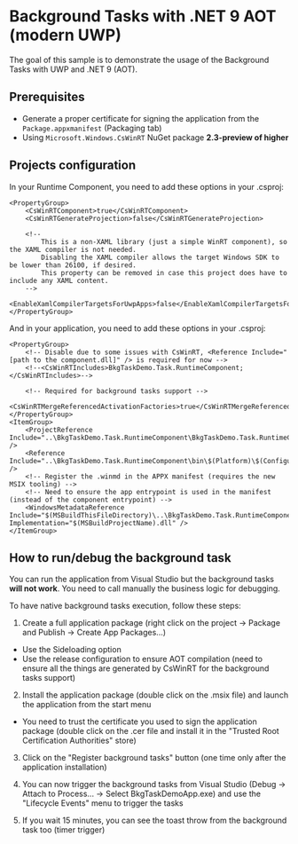 ﻿# Background Tasks with .NET 9 AOT (modern UWP)

The goal of this sample is to demonstrate the usage of the Background Tasks with UWP and .NET 9 (AOT).

## Prerequisites

- Generate a proper certificate for signing the application from the `Package.appxmanifest` (Packaging tab)
- Using `Microsoft.Windows.CsWinRT` NuGet package **2.3-preview of higher**

## Projects configuration

In your Runtime Component, you need to add these options in your .csproj:

```
<PropertyGroup>
	<CsWinRTComponent>true</CsWinRTComponent>
	<CsWinRTGenerateProjection>false</CsWinRTGenerateProjection>

	<!--
		This is a non-XAML library (just a simple WinRT component), so the XAML compiler is not needed.
		Disabling the XAML compiler allows the target Windows SDK to be lower than 26100, if desired.
		This property can be removed in case this project does have to include any XAML content.      
	-->
	<EnableXamlCompilerTargetsForUwpApps>false</EnableXamlCompilerTargetsForUwpApps>
</PropertyGroup>
```

And in your application, you need to add these options in your .csproj:

```
<PropertyGroup>
	<!-- Disable due to some issues with CsWinRT, <Reference Include="[path to the component.dll]" /> is required for now -->
	<!--<CsWinRTIncludes>BkgTaskDemo.Task.RuntimeComponent;</CsWinRTIncludes>-->

	<!-- Required for background tasks support -->
	<CsWinRTMergeReferencedActivationFactories>true</CsWinRTMergeReferencedActivationFactories>
</PropertyGroup>
<ItemGroup>
	<ProjectReference Include="..\BkgTaskDemo.Task.RuntimeComponent\BkgTaskDemo.Task.RuntimeComponent.csproj" />
	<Reference Include="..\BkgTaskDemo.Task.RuntimeComponent\bin\$(Platform)\$(Configuration)\$(TargetFramework)\BkgTaskDemo.Task.RuntimeComponent.dll" />
	<!-- Register the .winmd in the APPX manifest (requires the new MSIX tooling) -->
	<!-- Need to ensure the app entrypoint is used in the manifest (instead of the component entrypoint) -->
	<WindowsMetadataReference Include="$(MSBuildThisFileDirectory)\..\BkgTaskDemo.Task.RuntimeComponent\bin\$(Platform)\$(Configuration)\$(TargetFramework)\BkgTaskDemo.Task.RuntimeComponent.winmd" Implementation="$(MSBuildProjectName).dll" />
</ItemGroup>
```

## How to run/debug the background task

You can run the application from Visual Studio but the background tasks **will not work**. You need to call manually the business logic for debugging.

To have native background tasks execution, follow these steps:


1. Create a full application package (right click on the project -> Package and Publish -> Create App Packages...)
  - Use the Sideloading option
  - Use the release configuration to ensure AOT compilation (need to ensure all the things are generated by CsWinRT for the background tasks support)

2. Install the application package (double click on the .msix file) and launch the application from the start menu
  - You need to trust the certificate you used to sign the application package (double click on the .cer file and install it in the "Trusted Root Certification Authorities" store)

3. Click on the "Register background tasks" button (one time only after the application installation)

4. You can now trigger the background tasks from Visual Studio (Debug -> Attach to Process... -> Select BkgTaskDemoApp.exe) and use the "Lifecycle Events" menu to trigger the tasks

5. If you wait 15 minutes, you can see the toast throw from the background task too (timer trigger)